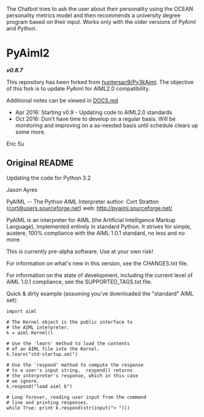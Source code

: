 The Chatbot tries to ask the user about their personality using the OCEAN personality metrics model and 
then recommends a university degree program based on their input.
Works only with the older versions of PyAiml and Python.

PyAiml2
===
***v0.8.7***

This repository has been forked from [huntersan9/Py3kAiml](https://github.com/huntersan9/Py3kAiml).
The objective of this fork is to update PyAiml for AIML2.0 compatibility.

Additional notes can be viewed in [DOCS.md](DOCS.md)

- Apr 2016: Starting v0.9 - Updating code to AIML2.0 standards
- Oct 2016: Don't have time to develop on a regular basis. Will be monitoring and improving on a as-needed basis until schedule clears up some more.

Eric Su

## Original README

Updating the code for Python 3.2

Jason Ayres

PyAIML -- The Python AIML Interpreter
author: Cort Stratton (cort@users.sourceforge.net)
web: http://pyaiml.sourceforge.net/

PyAIML is an interpreter for AIML (the Artificial Intelligence Markup
Language), implemented entirely in standard Python.  It strives for
simple, austere, 100% compliance with the AIML 1.0.1 standard, no less
and no more.

This is currently pre-alpha software.  Use at your
own risk!

For information on what's new in this version, see the
CHANGES.txt file.

For information on the state of development, including
the current level of AIML 1.0.1 compliance, see the
SUPPORTED_TAGS.txt file.

Quick & dirty example (assuming you've downloaded the
"standard" AIML set):

	import aiml

	# The Kernel object is the public interface to
	# the AIML interpreter.
	k = aiml.Kernel()

	# Use the 'learn' method to load the contents
	# of an AIML file into the Kernel.
	k.learn("std-startup.xml")

	# Use the 'respond' method to compute the response
	# to a user's input string.  respond() returns
	# the interpreter's response, which in this case
	# we ignore.
	k.respond("load aiml b")

	# Loop forever, reading user input from the command
	# line and printing responses.
	while True: print k.respond(str(input("> ")))
